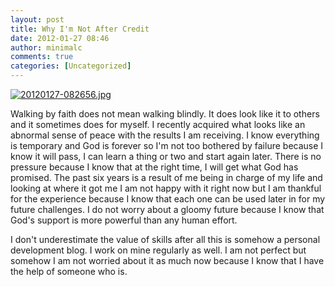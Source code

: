 ```yaml
---
layout: post
title: Why I'm Not After Credit
date: 2012-01-27 08:46
author: minimalc
comments: true
categories: [Uncategorized]
---
```

<a href="http://minimalchanges.com/blog/wp-content/uploads/2012/01/20120127-082656.jpg"><img src="http://minimalchanges.com/blog/wp-content/uploads/2012/01/20120127-082656.jpg" alt="20120127-082656.jpg" class="alignnone size-full" /></a>

Walking by faith does not mean walking blindly. It does look like it to others and it sometimes does for myself. I recently acquired what looks like an abnormal sense of peace with the results I am receiving. I know everything is temporary and God is forever so I'm not too bothered by failure because I know it will pass, I can learn a thing or two and start again later. There is no pressure because I know that at the right time, I will get what God has promised. The past six years is a result of me being in charge of my life and looking at where it got me I am not happy with it right now but I am thankful for the experience because I know that each one can be used later in for my future challenges. I do not worry about a gloomy future because I know that God's support is more powerful than any human effort. 

I don't underestimate the value of skills after all this is somehow a personal development blog. I work on mine regularly as well. I am not perfect but somehow I am not worried about it as much now because I know that I have the help of someone who is.

